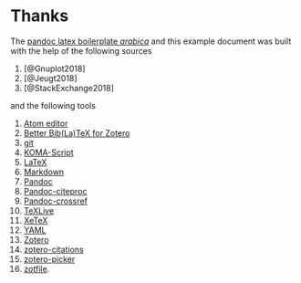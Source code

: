 # Thanks

The [pandoc latex boilerplate *arabica*](https://github.com/qualiacode/arabica) and this example document was built with the help of the following sources

1. [@Gnuplot2018]
2. [@Jeugt2018]
3. [@StackExchange2018]

and the following tools
1. [Atom editor](https://atom.io/)
2. [Better Bib(La)TeX for Zotero](https://retorque.re/zotero-better-bibtex/)
3. [git](https://git-scm.com/)
4. [KOMA-Script](https://ctan.org/pkg/koma-script?lang=en)
5. [LaTeX](https://www.latex-project.org/)
6. [Markdown](https://daringfireball.net/projects/markdown/)
7. [Pandoc](http://pandoc.org/)
8. [Pandoc-citeproc](https://github.com/jgm/pandoc-citeproc)
9. [Pandoc-crossref](https://github.com/lierdakil/pandoc-crossref)
10. [TeXLive](https://www.tug.org/texlive/)
11. [XeTeX](http://xetex.sourceforge.net/)
12. [YAML](http://yaml.org/)
13. [Zotero](https://www.zotero.org/)
14. [zotero-citations](https://github.com/retorquere/zotero-citations)
15. [zotero-picker](https://github.com/oztalha/zotero-picker/)
16. [zotfile](https://github.com/jlegewie/zotfile).
